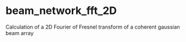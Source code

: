 # beam_network_fft_2D
Calculation of a 2D Fourier of Fresnel transform of a coherent gaussian beam array 
